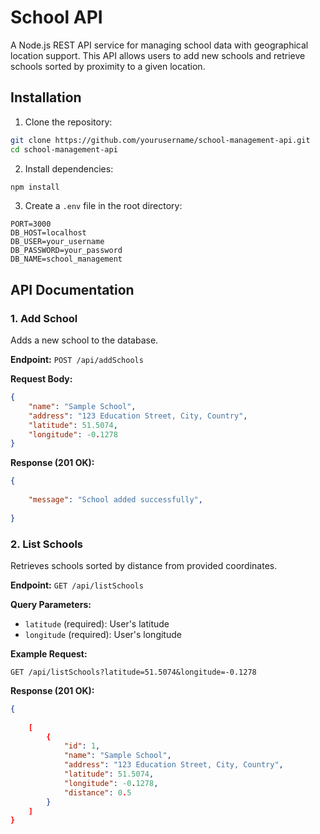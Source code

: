 # School API

A Node.js REST API service for managing school data with geographical location support. This API allows users to add new schools and retrieve schools sorted by proximity to a given location.


## Installation
1. Clone the repository:
```bash
git clone https://github.com/yourusername/school-management-api.git
cd school-management-api
```

2. Install dependencies:
```bash
npm install
```

3. Create a `.env` file in the root directory:
```env
PORT=3000
DB_HOST=localhost
DB_USER=your_username
DB_PASSWORD=your_password
DB_NAME=school_management
```


## API Documentation

### 1. Add School
Adds a new school to the database.

**Endpoint:** `POST /api/addSchools`

**Request Body:**
```json
{
    "name": "Sample School",
    "address": "123 Education Street, City, Country",
    "latitude": 51.5074,
    "longitude": -0.1278
}
```

**Response (201 OK):**
```json
{
    
    "message": "School added successfully",
   
}
```

### 2. List Schools
Retrieves schools sorted by distance from provided coordinates.

**Endpoint:** `GET /api/listSchools`

**Query Parameters:**
- `latitude` (required): User's latitude
- `longitude` (required): User's longitude

**Example Request:**
```
GET /api/listSchools?latitude=51.5074&longitude=-0.1278
```

**Response (201 OK):**
```json
{
   
    [
        {
            "id": 1,
            "name": "Sample School",
            "address": "123 Education Street, City, Country",
            "latitude": 51.5074,
            "longitude": -0.1278,
            "distance": 0.5
        }
    ]
}
